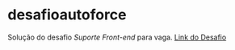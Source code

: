 # desafioautoforce

Solução do desafio *Suporte Front-end* para vaga.
[Link do Desafio](https://github.com/autoforce/front-end-challenge-suporte)